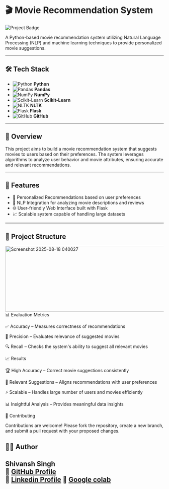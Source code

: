 # 🎬 Movie Recommendation System

![Project Badge](https://img.shields.io/badge/Project-Movie%20Recommendation%20System-blue)

A Python-based movie recommendation system utilizing Natural Language Processing (NLP) and machine learning techniques to provide personalized movie suggestions.

---

## 🛠️ Tech Stack

- ![Python](https://img.shields.io/badge/Python-3776AB?style=for-the-badge&logo=python&logoColor=white) **Python**
- ![Pandas](https://img.shields.io/badge/Pandas-150458?style=for-the-badge&logo=pandas&logoColor=white) **Pandas**
- ![NumPy](https://img.shields.io/badge/NumPy-013243?style=for-the-badge&logo=numpy&logoColor=white) **NumPy**
- ![Scikit-Learn](https://img.shields.io/badge/Scikit--Learn-F7931E?style=for-the-badge&logo=scikit-learn&logoColor=white) **Scikit-Learn**
- ![NLTK](https://img.shields.io/badge/NLTK-0C2D83?style=for-the-badge&logo=python&logoColor=white) **NLTK**
- ![Flask](https://img.shields.io/badge/Flask-000000?style=for-the-badge&logo=flask&logoColor=white) **Flask**
- ![GitHub](https://img.shields.io/badge/GitHub-181717?style=for-the-badge&logo=github&logoColor=white) **GitHub**

---

## 🧠 Overview

This project aims to build a movie recommendation system that suggests movies to users based on their preferences. The system leverages algorithms to analyze user behavior and movie attributes, ensuring accurate and relevant recommendations.

---

## 🚀 Features

- 🎯 Personalized Recommendations based on user preferences
- 📝 NLP Integration for analyzing movie descriptions and reviews
- 🌐 User-friendly Web Interface built with Flask
- 📈 Scalable system capable of handling large datasets

---

## 📂 Project Structure
<img width="703" height="209" alt="Screenshot 2025-08-18 040027" src="https://github.com/user-attachments/assets/fe4ccb0e-c512-4793-bbc0-61d996c3d20e" />
📊 Evaluation Metrics

✅ Accuracy – Measures correctness of recommendations

🎯 Precision – Evaluates relevance of suggested movies

🔍 Recall – Checks the system's ability to suggest all relevant movies

📈 Results

🏆 High Accuracy – Correct movie suggestions consistently

🎯 Relevant Suggestions – Aligns recommendations with user preferences

⚡ Scalable – Handles large number of users and movies efficiently

📊 Insightful Analysis – Provides meaningful data insights

👥 Contributing

Contributions are welcome! Please fork the repository, create a new branch, and submit a pull request with your proposed changes.
## 👨‍💻 Author  

**Shivansh Singh**  
🔗 [GitHub Profile](https://github.com/shiv-ansh-singh-dev)  
🔗 [Linkedin Profile](https://linkedin.com/in/shivansh-singh112)
🔗 [Google colab](https://colab.research.google.com/drive/1cbMVXbgrXwYtk5Z-9jEhpDpSJA6Rg3lG?usp=sharing)
---

